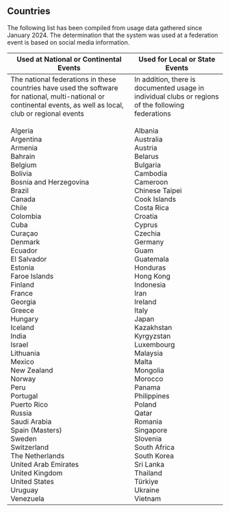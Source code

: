 ## Countries

The following list has been compiled from usage data gathered since January 2024.  The determination that the system was used at a federation event is based on social media information.

| Used at National or Continental Events                       | Used for Local or State Events                               |
| ------------------------------------------------------------ | ------------------------------------------------------------ |
| The national federations in these countries have used the software for national, multi-national or continental events, as well as local, club or regional events<br /><br />Algeria<br/>Argentina<br/>Armenia<br/>Bahrain<br/>Belgium<br/>Bolivia<br/>Bosnia and Herzegovina<br />Brazil<br/>Canada<br/>Chile<br />Colombia<br/>Cuba<br />Curaçao<br />Denmark<br/>Ecuador<br/>El Salvador<br/>Estonia<br/>Faroe Islands<br/>Finland<br/>France<br/>Georgia<br />Greece<br/>Hungary<br/>Iceland<br/>India<br/>Israel<br/>Lithuania<br/>Mexico<br/>New Zealand<br/>Norway<br/>Peru<br/>Portugal<br/>Puerto Rico<br/>Russia<br/>Saudi Arabia<br/>Spain (Masters)<br/>Sweden<br/>Switzerland<br/>The Netherlands<br/>United Arab Emirates<br/>United Kingdom<br/>United States<br/>Uruguay<br/>Venezuela<br /> | In addition, there is documented usage in individual clubs or regions of the following federations<br /><br />Albania<br />Australia<br/>Austria<br/>Belarus<br/>Bulgaria<br/>Cambodia<br/>Cameroon<br />Chinese Taipei<br />Cook Islands<br />Costa Rica<br/>Croatia<br/>Cyprus<br/>Czechia<br />Germany<br/>Guam<br />Guatemala<br/>Honduras<br/>Hong Kong<br/>Indonesia<br/>Iran<br />Ireland<br/>Italy<br />Japan<br/>Kazakhstan<br />Kyrgyzstan<br />Luxembourg<br/>Malaysia<br/>Malta<br />Mongolia<br />Morocco<br/>Panama<br/>Philippines<br/>Poland<br/>Qatar<br/>Romania<br />Singapore<br/>Slovenia<br/>South Africa<br/>South Korea<br/>Sri Lanka<br/>Thailand<br />Türkiye<br/>Ukraine<br/>Vietnam<br /> |
